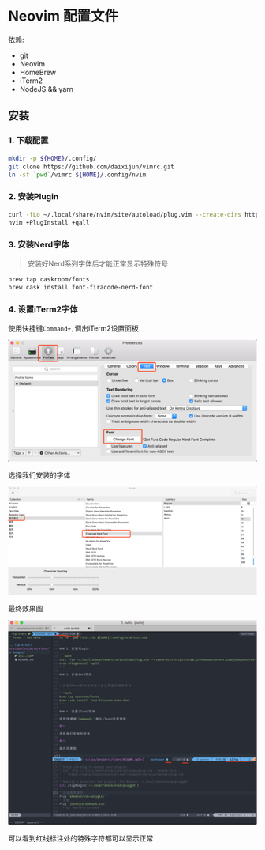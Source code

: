 # Neovim 配置文件

依赖:

- git
- Neovim
- HomeBrew
- iTerm2
- NodeJS && yarn

## 安装

### 1. 下载配置

```bash
mkdir -p ${HOME}/.config/
git clone https://github.com/daixijun/vimrc.git
ln -sf `pwd`/vimrc ${HOME}/.config/nvim
```

### 2. 安装Plugin

```bash
curl -fLo ~/.local/share/nvim/site/autoload/plug.vim --create-dirs https://raw.githubusercontent.com/junegunn/vim-plug/master/plug.vim
nvim +PlugInstall +qall
```

### 3. 安装Nerd字体


> 安装好Nerd系列字体后才能正常显示特殊符号

```bash
brew tap caskroom/fonts
brew cask install font-firacode-nerd-font
```

### 4. 设置iTerm2字体

使用快捷键`Command+,`调出iTerm2设置面板

![图1](images/step1.png)

选择我们安装的字体

![图2](images/step2.png)

最终效果图

![图3](images/step3.png)

可以看到红线标注处的特殊字符都可以显示正常
